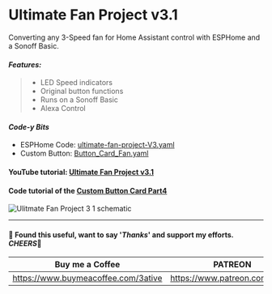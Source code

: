# Ultimate Fan Project v3.1
Converting any 3-Speed fan for Home Assistant control with ESPHome and a Sonoff Basic.

#### _Features:_

> - LED Speed indicators
> - Original button functions
> - Runs on a Sonoff Basic
> - Alexa Control


#### *Code-y Bits*
- ESPHome Code: [ultimate-fan-project-V3.yaml](https://github.com/3ative/ultimate-fan-project-V3/blob/main/ultimate-fan-project-V3.yaml)
- Custom Button: [Button_Card_Fan.yaml](https://github.com/3ative/ultimate-fan-project-V3/blob/main/Button_Card_Fan.yaml)

#### YouTube tutorial: [Ultimate Fan Project v3.1](https://youtu.be/_XgJyYwlejo)

#### Code tutorial of the [Custom Button Card Part4](https://youtu.be/-7Hu9lMZsjw)


![Ulitmate Fan Project 3 1 schematic](https://user-images.githubusercontent.com/51385971/189445540-9e4d8813-5bf6-4e1f-9c84-06ef1243f866.PNG)


___

#### 💖 Found this useful, want to say '*Thanks*' and support my efforts. *CHEERS*🍺
| Buy me a Coffee | PATREON |
|-----------------|---------|
| https://www.buymeacoffee.com/3ative | https://www.patreon.com/3ative |
